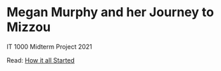 # Megan Murphy and her Journey to Mizzou
IT 1000 Midterm Project 2021

Read: [How it all Started](How%20it%20All%20Started)